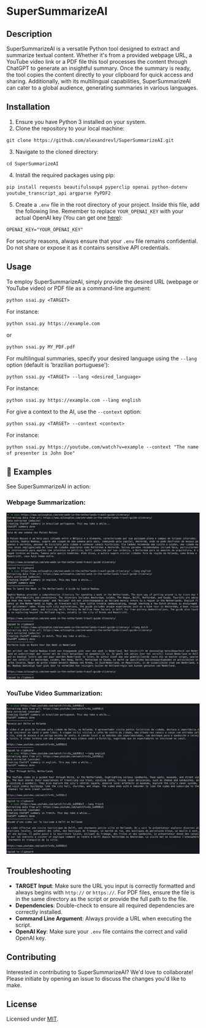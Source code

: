 # SuperSummarizeAI

## Description
SuperSummarizeAI is a versatile Python tool designed to extract and summarize textual content. Whether it's from a provided webpage URL, a YouTube video link or a PDF file this tool processes the content through ChatGPT to generate an insightful summary. Once the summary is ready, the tool copies the content directly to your clipboard for quick access and sharing. Additionally, with its multilingual capabilities, SuperSummarizeAI can cater to a global audience, generating summaries in various languages.

## Installation

1. Ensure you have Python 3 installed on your system.
2. Clone the repository to your local machine:
```
git clone https://github.com/alexandrevl/SuperSummarizeAI.git
```
3. Navigate to the cloned directory:
```
cd SuperSummarizeAI
```
4. Install the required packages using pip:
```
pip install requests beautifulsoup4 pyperclip openai python-dotenv youtube_transcript_api argparse PyPDF2
```
5. Create a `.env` file in the root directory of your project. Inside this file, add the following line. Remember to replace `YOUR_OPENAI_KEY` with your actual OpenAI key (You can get one [here](https://beta.openai.com/)):
```
OPENAI_KEY="YOUR_OPENAI_KEY"
```
For security reasons, always ensure that your `.env` file remains confidential. Do not share or expose it as it contains sensitive API credentials.

## Usage
To employ SuperSummarizeAI, simply provide the desired URL (webpage or YouTube video) or PDF file as a command-line argument:

```
python ssai.py <TARGET>
```

For instance:
```
python ssai.py https://example.com
```
or 
```
python ssai.py MY_PDF.pdf
```

For multilingual summaries, specify your desired language using the `--lang` option (default is 'brazilian portuguese'):
```
python ssai.py <TARGET> --lang <desired_language>
```

For instance:
```
python ssai.py https://example.com --lang english
```

For give a context to the AI, use the `--context` option:
```
python ssai.py <TARGET> --context <context>
```

For instance:
```
python ssai.py https://youtube.com/watch?v=example --context "The name of presenter is John Doe"
```


## 📸 Examples

See SuperSummarizeAI in action:

### Webpage Summarization:
![Example of webpage summarization](./examples/example_website.png)

### YouTube Video Summarization:
![Example of YouTube video summarization](./examples/example_youtube.png)

## Troubleshooting

- **TARGET Input**: Make sure the URL you input is correctly formatted and always begins with `http://` or `https://`. For PDF files, ensure the file is in the same directory as the script or provide the full path to the file.
- **Dependencies**: Double-check to ensure all required dependencies are correctly installed.
- **Command Line Argument**: Always provide a URL when executing the script.
- **OpenAI Key**: Make sure your `.env` file contains the correct and valid OpenAI key.

## Contributing
Interested in contributing to SuperSummarizeAI? We'd love to collaborate! Please initiate by opening an issue to discuss the changes you'd like to make.

## License
Licensed under [MIT](https://choosealicense.com/licenses/mit/).